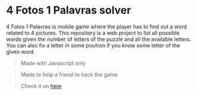 # 4 Fotos 1 Palavras solver

4 Fotos 1 Palavras is mobile game where the player has to find out a word related to 4 pictures.
This repository is a web project to list all possible words given the number of letters of the puzzle and all the available letters. You can also fix a letter in some position if you know some letter of the given word.

> Made with Javascript only

> Made to help a friend to hack the game

> Check it on <a href="http://4fotos.episodios.net">here</a>
